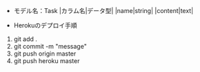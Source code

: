 * モデル名：Task
|カラム名|データ型|
|name|string|
|content|text|

* Herokuのデプロイ手順
 1. git add .
 2. git commit -m "message"
 3. git push origin master
 4. git push heroku master
 